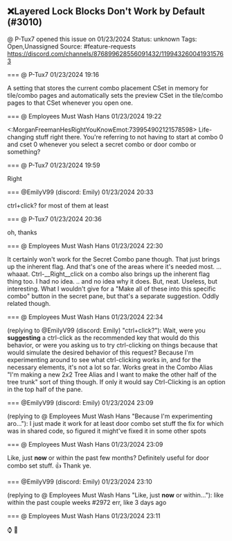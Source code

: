 ## ❌Layered Lock Blocks Don't Work by Default (#3010)
@ P-Tux7 opened this issue on 01/23/2024
Status: unknown
Tags: Open,Unassigned
Source: #feature-requests https://discord.com/channels/876899628556091432/1199432600419315763


=== @ P-Tux7 01/23/2024 19:16

A setting that stores the current combo placement CSet in memory for tile/combo pages and automatically sets the preview CSet in the tile/combo pages to that CSet whenever you open one.

=== @ Employees Must Wash Hans 01/23/2024 19:22

<:MorganFreemanHesRightYouKnowEmot:739954902121578598>
Life-changing stuff right there.
You're referring to not having to start at combo 0 and cset 0 whenever you select a secret combo or door combo or something?

=== @ P-Tux7 01/23/2024 19:59

Right

=== @EmilyV99 (discord: Emily) 01/23/2024 20:33

ctrl+click?
for most of them at least

=== @ P-Tux7 01/23/2024 20:36

oh, thanks

=== @ Employees Must Wash Hans 01/23/2024 22:30

It certainly won't work for the Secret Combo pane though.  That just brings up the inherent flag.
And that's one of the areas where it's needed most.
... whaaat.  Ctrl-__Right__click on a combo also brings up the inherent flag thing too.  I had no idea.  .. and no idea why it does.  But, neat.  Useless, but interesting.
What I wouldn't give for a "Make all of these into this specific combo" button in the secret pane, but that's a separate suggestion.  Oddly related though.

=== @ Employees Must Wash Hans 01/23/2024 22:34

(replying to @EmilyV99 (discord: Emily) "ctrl+click?"): Wait, were you __suggesting__ a ctrl-click as the recommended key that would do this behavior, or were you asking us to try ctrl-clicking on things because that would simulate the desired behavior of this request?
Because I'm experimenting around to see what ctrl-clicking works in, and for the necessary elements, it's not a lot so far.
Works great in the Combo Alias "I'm making a new 2x2 Tree Alias and I want to make the other half of the tree trunk" sort of thing though.
If only it would say Ctrl-Clicking is an option in the top half of the pane.

=== @EmilyV99 (discord: Emily) 01/23/2024 23:09

(replying to @ Employees Must Wash Hans "Because I'm experimenting aro…"): I just made it work for at least door combo set stuff
the fix for which was in shared code, so figured it might've fixed it in some other spots

=== @ Employees Must Wash Hans 01/23/2024 23:09

Like, just __now__ or within the past few months?
Definitely useful for door combo set stuff.  👍  Thank ye.

=== @EmilyV99 (discord: Emily) 01/23/2024 23:10

(replying to @ Employees Must Wash Hans "Like, just __now__ or within…"): like within the past couple weeks
#2972
err, like 3 days ago

=== @ Employees Must Wash Hans 01/23/2024 23:11

⌚ 🪽
